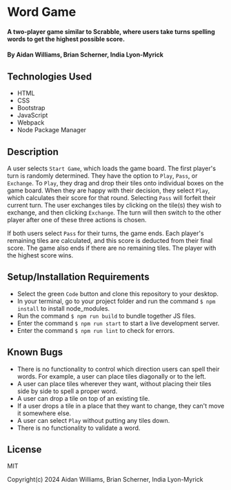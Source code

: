 # Word Game

#### A two-player game similar to Scrabble, where users take turns spelling words to get the highest possible score.

#### By Aidan Williams, Brian Scherner, India Lyon-Myrick

## Technologies Used

* HTML
* CSS
* Bootstrap
* JavaScript
* Webpack
* Node Package Manager

## Description

A user selects `Start Game`, which loads the game board. The first player's turn is randomly determined. They have the option to `Play`, `Pass`, or `Exchange`. To `Play`, they drag and drop their tiles onto individual boxes on the game board. When they are happy with their decision, they select `Play`, which calculates their score for that round. Selecting `Pass` will forfeit their current turn. The user exchanges tiles by clicking on the tile(s) they wish to exchange, and then clicking `Exchange`. The turn will then switch to the other player after one of these three actions is chosen.

If both users select `Pass` for their turns, the game ends. Each player's remaining tiles are calculated, and this score is deducted from their final score. The game also ends if there are no remaining tiles. The player with the highest score wins.

## Setup/Installation Requirements

* Select the green `Code` button and clone this repository to your desktop.
* In your terminal, go to your project folder and run the command `$ npm install` to install node_modules.
* Run the command `$ npm run build` to bundle together JS files.
* Enter the command `$ npm run start` to start a live development server.
* Enter the command `$ npm run lint` to check for errors.

## Known Bugs

* There is no functionality to control which direction users can spell their words. For example, a user can place tiles diagonally or to the left.
* A user can place tiles wherever they want, without placing their tiles side by side to spell a proper word.
* A user can drop a tile on top of an existing tile.
* If a user drops a tile in a place that they want to change, they can't move it somewhere else.
* A user can select `Play` without putting any tiles down.
* There is no functionality to validate a word.

## License

MIT

Copyright(c) 2024 Aidan Williams, Brian Scherner, India Lyon-Myrick